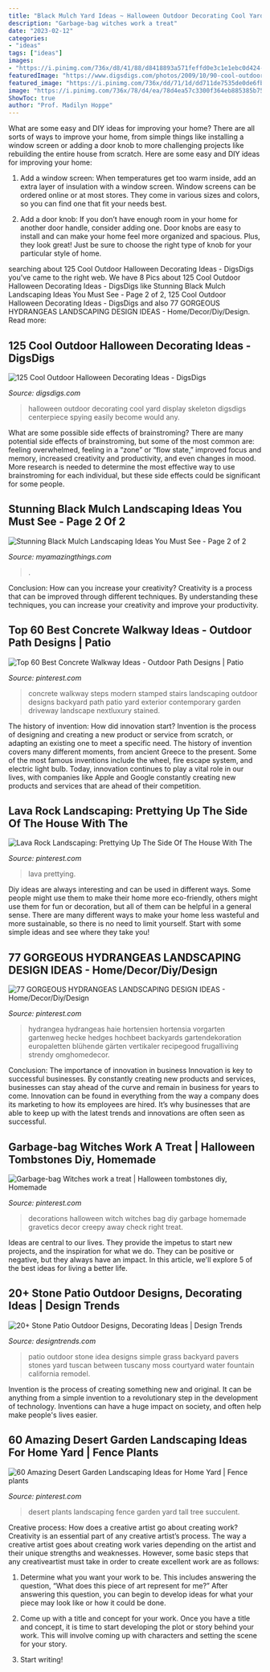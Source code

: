```yaml
---
title: "Black Mulch Yard Ideas ~ Halloween Outdoor Decorating Cool Yard Display Skeleton Digsdigs Centerpiece Spying Easily Become Would Any"
description: "Garbage-bag witches work a treat"
date: "2023-02-12"
categories:
- "ideas"
tags: ["ideas"]
images:
- "https://i.pinimg.com/736x/d8/41/88/d8418893a571feffd0e3c1e1ebc0d424--witches-treats.jpg"
featuredImage: "https://www.digsdigs.com/photos/2009/10/90-cool-outdoor-halloween-decorating-ideas-14.jpg"
featured_image: "https://i.pinimg.com/736x/dd/71/1d/dd711de7535de0de6fb78b19db16538f.jpg"
image: "https://i.pinimg.com/736x/78/d4/ea/78d4ea57c3300f364eb885385b753394.jpg"
ShowToc: true
author: "Prof. Madilyn Hoppe"
---
```



What are some easy and DIY ideas for improving your home?
There are all sorts of ways to improve your home, from simple things like installing a window screen or adding a door knob to more challenging projects like rebuilding the entire house from scratch. Here are some easy and DIY ideas for improving your home: 
1. Add a window screen: When temperatures get too warm inside, add an extra layer of insulation with a window screen. Window screens can be ordered online or at most stores. They come in various sizes and colors, so you can find one that fit your needs best.

2. Add a door knob: If you don’t have enough room in your home for another door handle, consider adding one. Door knobs are easy to install and can make your home feel more organized and spacious. Plus, they look great! Just be sure to choose the right type of knob for your particular style of home.

	

		
searching about 125 Cool Outdoor Halloween Decorating Ideas - DigsDigs you've came to the right web. We have 8 Pics about 125 Cool Outdoor Halloween Decorating Ideas - DigsDigs like Stunning Black Mulch Landscaping Ideas You Must See - Page 2 of 2, 125 Cool Outdoor Halloween Decorating Ideas - DigsDigs and also 77 GORGEOUS HYDRANGEAS LANDSCAPING DESIGN IDEAS - Home/Decor/Diy/Design. Read more:
		
    
## 125 Cool Outdoor Halloween Decorating Ideas - DigsDigs

<img loading=lazy src="https://www.digsdigs.com/photos/2009/10/90-cool-outdoor-halloween-decorating-ideas-14.jpg" onerror="this.onerror=null;this.src='https://tse4.mm.bing.net/th?id=OIP.kY8Wd4m-IVTMu-MgUORSrAAAAA&amp;pid=15.1';" alt="125 Cool Outdoor Halloween Decorating Ideas - DigsDigs">

_Source: digsdigs.com_

>halloween outdoor decorating cool yard display skeleton digsdigs centerpiece spying easily become would any. 

	

What are some possible side effects of brainstroming?
There are many potential side effects of brainstroming, but some of the most common are: feeling overwhelmed, feeling in a “zone” or “flow state,” improved focus and memory, increased creativity and productivity, and even changes in mood. More research is needed to determine the most effective way to use brainstroming for each individual, but these side effects could be significant for some people.

    
## Stunning Black Mulch Landscaping Ideas You Must See - Page 2 Of 2

<img loading=lazy src="https://myamazingthings.com/wp-content/uploads/2017/05/black-mulch.jpg" onerror="this.onerror=null;this.src='https://tse4.mm.bing.net/th?id=OIP.iSVExEKaTxogXafVStve9wHaJ4&amp;pid=15.1';" alt="Stunning Black Mulch Landscaping Ideas You Must See - Page 2 of 2">

_Source: myamazingthings.com_

>. 

	

Conclusion: How can you increase your creativity?
Creativity is a process that can be improved through different techniques. By understanding these techniques, you can increase your creativity and improve your productivity.

    
## Top 60 Best Concrete Walkway Ideas - Outdoor Path Designs | Patio

<img loading=lazy src="https://i.pinimg.com/736x/dd/71/1d/dd711de7535de0de6fb78b19db16538f.jpg" onerror="this.onerror=null;this.src='https://tse3.mm.bing.net/th?id=OIP.EsiYUaTfYskOsD_qKP65uwHaHN&amp;pid=15.1';" alt="Top 60 Best Concrete Walkway Ideas - Outdoor Path Designs | Patio">

_Source: pinterest.com_

>concrete walkway steps modern stamped stairs landscaping outdoor designs backyard path patio yard exterior contemporary garden driveway landscape nextluxury stained. 

	

The history of invention: How did innovation start?
Invention is the process of designing and creating a new product or service from scratch, or adapting an existing one to meet a specific need. The history of invention covers many different moments, from ancient Greece to the present. Some of the most famous inventions include the wheel, fire escape system, and electric light bulb. Today, innovation continues to play a vital role in our lives, with companies like Apple and Google constantly creating new products and services that are ahead of their competition.

    
## Lava Rock Landscaping: Prettying Up The Side Of The House With The

<img loading=lazy src="https://i.pinimg.com/736x/18/6a/0c/186a0cdcc9cc62072e3954983d0f65a3.jpg" onerror="this.onerror=null;this.src='https://tse4.mm.bing.net/th?id=OIP.fBZcyLzjgUyi5xUMB92WxQHaJ3&amp;pid=15.1';" alt="Lava Rock Landscaping: Prettying Up The Side Of The House With The">

_Source: pinterest.com_

>lava prettying. 

	

Diy ideas are always interesting and can be used in different ways. Some people might use them to make their home more eco-friendly, others might use them for fun or decoration, but all of them can be helpful in a general sense. There are many different ways to make your home less wasteful and more sustainable, so there is no need to limit yourself. Start with some simple ideas and see where they take you!

    
## 77 GORGEOUS HYDRANGEAS LANDSCAPING DESIGN IDEAS - Home/Decor/Diy/Design

<img loading=lazy src="https://i.pinimg.com/736x/3a/f8/d0/3af8d0043c6b696aac1a3b5ac268a47d.jpg" onerror="this.onerror=null;this.src='https://tse1.mm.bing.net/th?id=OIP.J5PM5TlzFDtSKvGKUNV4qQHaJ3&amp;pid=15.1';" alt="77 GORGEOUS HYDRANGEAS LANDSCAPING DESIGN IDEAS - Home/Decor/Diy/Design">

_Source: pinterest.com_

>hydrangea hydrangeas haie hortensien hortensia vorgarten gartenweg hecke hedges hochbeet backyards gartendekoration europaletten blühende gärten vertikaler recipegood frugalliving strendy omghomedecor. 

	

Conclusion: The importance of innovation in business
Innovation is key to successful businesses. By constantly creating new products and services, businesses can stay ahead of the curve and remain in business for years to come. Innovation can be found in everything from the way a company does its marketing to how its employees are hired. It’s why businesses that are able to keep up with the latest trends and innovations are often seen as successful.

    
## Garbage-bag Witches Work A Treat | Halloween Tombstones Diy, Homemade

<img loading=lazy src="https://i.pinimg.com/736x/d8/41/88/d8418893a571feffd0e3c1e1ebc0d424--witches-treats.jpg" onerror="this.onerror=null;this.src='https://tse4.mm.bing.net/th?id=OIP.Dq-xKkPIL29MjIHojb3CkAHaJ4&amp;pid=15.1';" alt="Garbage-bag Witches work a treat | Halloween tombstones diy, Homemade">

_Source: pinterest.com_

>decorations halloween witch witches bag diy garbage homemade gravetics decor creepy away check right treat. 

	

Ideas are central to our lives. They provide the impetus to start new projects, and the inspiration for what we do. They can be positive or negative, but they always have an impact. In this article, we'll explore 5 of the best ideas for living a better life.

    
## 20+ Stone Patio Outdoor Designs, Decorating Ideas | Design Trends

<img loading=lazy src="https://images.designtrends.com/wp-content/uploads/2016/01/05100353/Simple-Outdoor-Patio-Idea.jpg" onerror="this.onerror=null;this.src='https://tse1.mm.bing.net/th?id=OIP.Gk2wCLsgu_d3FupeHMExpwHaJ4&amp;pid=15.1';" alt="20+ Stone Patio Outdoor Designs, Decorating Ideas | Design Trends">

_Source: designtrends.com_

>patio outdoor stone idea designs simple grass backyard pavers stones yard tuscan between tuscany moss courtyard water fountain california remodel. 

	

Invention is the process of creating something new and original. It can be anything from a simple invention to a revolutionary step in the development of technology. Inventions can have a huge impact on society, and often help make people's lives easier.

    
## 60 Amazing Desert Garden Landscaping Ideas For Home Yard | Fence Plants

<img loading=lazy src="https://i.pinimg.com/736x/78/d4/ea/78d4ea57c3300f364eb885385b753394.jpg" onerror="this.onerror=null;this.src='https://tse3.mm.bing.net/th?id=OIP.TxKVM7DdB2lJlaVmk0dOcAHaJ3&amp;pid=15.1';" alt="60 Amazing Desert Garden Landscaping Ideas for Home Yard | Fence plants">

_Source: pinterest.com_

>desert plants landscaping fence garden yard tall tree succulent. 

	

Creative process: How does a creative artist go about creating work?
Creativity is an essential part of any creative artist’s process. The way a creative artist goes about creating work varies depending on the artist and their unique strengths and weaknesses. However, some basic steps that any creativeartist must take in order to create excellent work are as follows:
1. Determine what you want your work to be. This includes answering the question, “What does this piece of art represent for me?” After answering this question, you can begin to develop ideas for what your piece may look like or how it could be done.

2. Come up with a title and concept for your work. Once you have a title and concept, it is time to start developing the plot or story behind your work. This will involve coming up with characters and setting the scene for your story.

3. Start writing!

